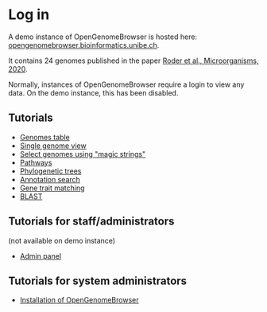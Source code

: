 <link rel="shortcut icon" type="image/svg+xml" href="favicon.svg">

# Log in

A demo instance of OpenGenomeBrowser is hosted here: [opengenomebrowser.bioinformatics.unibe.ch](https://opengenomebrowser.bioinformatics.unibe.ch/).

It contains 24 genomes published in the paper [Roder et al., Microorganisms, 2020](https://www.mdpi.com/2076-2607/8/7/966).

Normally, instances of OpenGenomeBrowser require a login to view any data. On the demo instance, this has been disabled.

## Tutorials

*   [Genomes table](tutorials/genomes.md)
*   [Single genome view](tutorials/genome.md)
*   [Select genomes using "magic strings"](tutorials/magic-strings.md)
*   [Pathways](tutorials/pathway.md)
*   [Phylogenetic trees](tutorials/trees.md)
*   [Annotation search](tutorials/annotation-search.md)
*   [Gene trait matching](tutorials/gene-trait-matching.md)
*   [BLAST](tutorials/blast.md)

## Tutorials for staff/administrators

(not available on demo instance)

*   [Admin panel](tutorials/admin.md)

## Tutorials for system administrators

*   [Installation of OpenGenomeBrowser](/installation.md)
